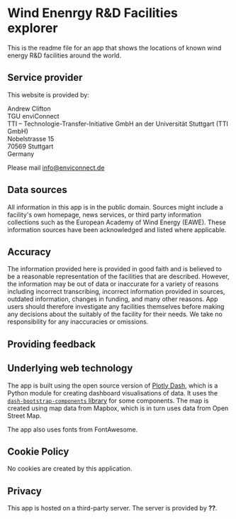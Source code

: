 # Wind Enenrgy R&D Facilities explorer

This is the readme file for an app that shows the locations of known wind energy R&D facilities around the world.

## Service provider

This website is provided by:

Andrew Clifton  
TGU enviConnect  
TTI – Technologie-Transfer-Initiative GmbH an der Universität Stuttgart (TTI GmbH)   
Nobelstrasse 15  
70569 Stuttgart  
Germany  

Please mail [info@enviconnect.de](info@enviconnect.de)

## Data sources
All information in this app is in the public domain. Sources might include a facility's own homepage, news services, or third party information collections such as the European Academy of Wind Energy (EAWE). These information sources have been acknowledged and listed where applicable.

## Accuracy
The information provided here is provided in good faith and is believed to be a reasonable representation of the facilities that are described. However, the information may be out of data or inaccurate for a variety of reasons including incorrect transcribing, incorrect information provided in sources, outdated information, changes in funding, and many other reasons. App users should therefore investigate any facilities themselves before making any decisions about the suitably of the facility for their needs. We take no responsibility for any inaccuracies or omissions.

## Providing feedback


## Underlying web technology
The app is built using the open source version of [Plotly Dash](https://dash.plotly.com/), which is a Python module for creating dashboard visualisations of data. It uses the [``dash-bootstrap-components`` library](https://dash-bootstrap-components.opensource.faculty.ai/) for some components. The map is created using map data from Mapbox, which is in turn uses data from Open Street Map.

The app also uses fonts from FontAwesome.

## Cookie Policy
No cookies are created by this application.

## Privacy
This app is hosted on a third-party server. The server is provided by **??**.

